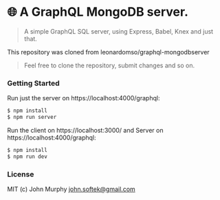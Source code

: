 # 🌐 A GraphQL MongoDB server.

> A simple GraphQL SQL server, using Express, Babel, Knex and just that.

  This repository was cloned from leonardomso/graphql-mongodbserver

> Feel free to clone the repository, submit changes and so on. 

### Getting Started

Run just the server on https://localhost:4000/graphql:

```sh
$ npm install
$ npm run server
```

Run the client on https://localhost:3000/ and Server on https://localhost:4000/graphql:

```sh
$ npm install
$ npm run dev
```

### License

MIT (c) John Murphy <john.softek@gmail.com>
